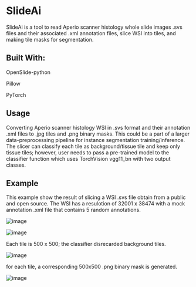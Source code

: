 # SlideAi

SlideAi is a tool to read Aperio scanner histology whole slide images .svs files and their associated .xml annotation files, slice WSI into tiles, and making tile masks for segmentation.

## Built With:
OpenSlide-python

Pillow

PyTorch

## Usage
Converting Aperio scanner histology WSI in .svs format and their annotation .xml files to .jpg tiles and .png binary masks. This could be a part of a larger data-preprocessing pipeline for instance segmentation training/inference. The slicer can classify each tile as background/tissue tile and keep only tissue tiles; however, user needs to pass a pre-trained model to the classifier function which uses TorchVision vgg11_bn with two output classes.

## Example
This example show the result of slicing a WSI .svs file obtain from a public and open source. The WSI has a resulotion of 32001 x 38474 with a mock annotation .xml file that contains 5 random annotations. 

![image](https://user-images.githubusercontent.com/54161236/129137381-3ad0e516-bb36-426f-a6d0-d8ca550170ba.png)

![image](https://user-images.githubusercontent.com/54161236/129137501-376deaa2-e208-4801-9632-9b5c63a87aa7.png)

Each tile is 500 x 500; the classifier disrecarded background tiles.

![image](https://user-images.githubusercontent.com/54161236/129137888-2bcd9fb6-12d5-4508-af01-7fa8532aa1f0.png)

for each tile, a corresponding 500x500 .png binary mask is generated.

![image](https://user-images.githubusercontent.com/54161236/129137789-28dd4e97-6f6f-46c6-992e-3d781a3c10a6.png)


